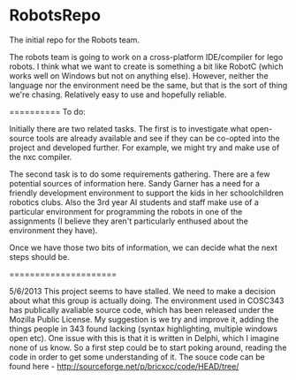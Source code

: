 RobotsRepo
==========

The initial repo for the Robots team.

The robots team is going to work on a cross-platform IDE/compiler for lego robots. I think what we want to create is something a bit like RobotC (which works well on Windows but not on anything else). However, neither the language nor the environment need be the same, but that is the sort of thing we're chasing. Relatively easy to use and hopefully reliable.

==========
To do:

Initially there are two related tasks. The first is to investigate what open-source tools are already available and see if they can be co-opted into the project and developed further. For example, we might try and make use of the nxc compiler.

The second task is to do some requirements gathering. There are a few potential sources of information here. Sandy Garner has a need for a friendly development environment to support the kids in her schoolchildren robotics clubs. Also the 3rd year AI students and staff make use of a particular environment for programming the robots in one of the assignments (I believe they aren't particularly enthused about the environment they have).

Once we have those two bits of information, we can decide what the next steps should be.

=====================


5/6/2013
This project seems to have stalled.
We need to make a decision about what this group is actually doing.
The environment used in COSC343 has publically avaliable source code, which has been released under the Mozilla Public
License. My suggestion is we try and improve it, adding the things people in 343 found lacking (syntax highlighting,
multiple windows open etc). One issue with this is that it is written in Delphi, which I imagine none of us know.
So a first step could be to start poking around, reading the code in order to get some understanding of it.
The souce code can be found here - http://sourceforge.net/p/bricxcc/code/HEAD/tree/
